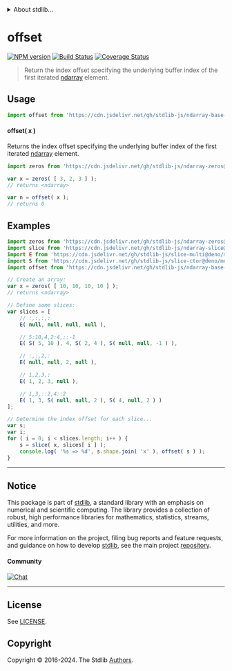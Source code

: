 <!--

@license Apache-2.0

Copyright (c) 2023 The Stdlib Authors.

Licensed under the Apache License, Version 2.0 (the "License");
you may not use this file except in compliance with the License.
You may obtain a copy of the License at

   http://www.apache.org/licenses/LICENSE-2.0

Unless required by applicable law or agreed to in writing, software
distributed under the License is distributed on an "AS IS" BASIS,
WITHOUT WARRANTIES OR CONDITIONS OF ANY KIND, either express or implied.
See the License for the specific language governing permissions and
limitations under the License.

-->


<details>
  <summary>
    About stdlib...
  </summary>
  <p>We believe in a future in which the web is a preferred environment for numerical computation. To help realize this future, we've built stdlib. stdlib is a standard library, with an emphasis on numerical and scientific computation, written in JavaScript (and C) for execution in browsers and in Node.js.</p>
  <p>The library is fully decomposable, being architected in such a way that you can swap out and mix and match APIs and functionality to cater to your exact preferences and use cases.</p>
  <p>When you use stdlib, you can be absolutely certain that you are using the most thorough, rigorous, well-written, studied, documented, tested, measured, and high-quality code out there.</p>
  <p>To join us in bringing numerical computing to the web, get started by checking us out on <a href="https://github.com/stdlib-js/stdlib">GitHub</a>, and please consider <a href="https://opencollective.com/stdlib">financially supporting stdlib</a>. We greatly appreciate your continued support!</p>
</details>

# offset

[![NPM version][npm-image]][npm-url] [![Build Status][test-image]][test-url] [![Coverage Status][coverage-image]][coverage-url] <!-- [![dependencies][dependencies-image]][dependencies-url] -->

> Return the index offset specifying the underlying buffer index of the first iterated [ndarray][@stdlib/ndarray/base/ctor] element.

<!-- Section to include introductory text. Make sure to keep an empty line after the intro `section` element and another before the `/section` close. -->

<section class="intro">

</section>

<!-- /.intro -->

<!-- Package usage documentation. -->



<section class="usage">

## Usage

```javascript
import offset from 'https://cdn.jsdelivr.net/gh/stdlib-js/ndarray-base-offset@v0.2.2-deno/mod.js';
```

#### offset( x )

Returns the index offset specifying the underlying buffer index of the first iterated [ndarray][@stdlib/ndarray/base/ctor] element.

```javascript
import zeros from 'https://cdn.jsdelivr.net/gh/stdlib-js/ndarray-zeros@deno/mod.js';

var x = zeros( [ 3, 2, 3 ] );
// returns <ndarray>

var n = offset( x );
// returns 0
```

</section>

<!-- /.usage -->

<!-- Package usage notes. Make sure to keep an empty line after the `section` element and another before the `/section` close. -->

<section class="notes">

</section>

<!-- /.notes -->

<!-- Package usage examples. -->

<section class="examples">

## Examples

<!-- eslint no-undef: "error" -->

<!-- eslint-disable new-cap -->

```javascript
import zeros from 'https://cdn.jsdelivr.net/gh/stdlib-js/ndarray-zeros@deno/mod.js';
import slice from 'https://cdn.jsdelivr.net/gh/stdlib-js/ndarray-slice@deno/mod.js';
import E from 'https://cdn.jsdelivr.net/gh/stdlib-js/slice-multi@deno/mod.js';
import S from 'https://cdn.jsdelivr.net/gh/stdlib-js/slice-ctor@deno/mod.js';
import offset from 'https://cdn.jsdelivr.net/gh/stdlib-js/ndarray-base-offset@v0.2.2-deno/mod.js';

// Create an array:
var x = zeros( [ 10, 10, 10, 10 ] );
// returns <ndarray>

// Define some slices:
var slices = [
    // :,:,:,:
    E( null, null, null, null ),

    // 5:10,4,2:4,::-1
    E( S( 5, 10 ), 4, S( 2, 4 ), S( null, null, -1 ) ),

    // :,:,2,:
    E( null, null, 2, null ),

    // 1,2,3,:
    E( 1, 2, 3, null ),

    // 1,3,::2,4::2
    E( 1, 3, S( null, null, 2 ), S( 4, null, 2 ) )
];

// Determine the index offset for each slice...
var s;
var i;
for ( i = 0; i < slices.length; i++ ) {
    s = slice( x, slices[ i ] );
    console.log( '%s => %d', s.shape.join( 'x' ), offset( s ) );
}
```

</section>

<!-- /.examples -->

<!-- Section to include cited references. If references are included, add a horizontal rule *before* the section. Make sure to keep an empty line after the `section` element and another before the `/section` close. -->

<section class="references">

</section>

<!-- /.references -->

<!-- Section for related `stdlib` packages. Do not manually edit this section, as it is automatically populated. -->

<section class="related">

</section>

<!-- /.related -->

<!-- Section for all links. Make sure to keep an empty line after the `section` element and another before the `/section` close. -->


<section class="main-repo" >

* * *

## Notice

This package is part of [stdlib][stdlib], a standard library with an emphasis on numerical and scientific computing. The library provides a collection of robust, high performance libraries for mathematics, statistics, streams, utilities, and more.

For more information on the project, filing bug reports and feature requests, and guidance on how to develop [stdlib][stdlib], see the main project [repository][stdlib].

#### Community

[![Chat][chat-image]][chat-url]

---

## License

See [LICENSE][stdlib-license].


## Copyright

Copyright &copy; 2016-2024. The Stdlib [Authors][stdlib-authors].

</section>

<!-- /.stdlib -->

<!-- Section for all links. Make sure to keep an empty line after the `section` element and another before the `/section` close. -->

<section class="links">

[npm-image]: http://img.shields.io/npm/v/@stdlib/ndarray-base-offset.svg
[npm-url]: https://npmjs.org/package/@stdlib/ndarray-base-offset

[test-image]: https://github.com/stdlib-js/ndarray-base-offset/actions/workflows/test.yml/badge.svg?branch=v0.2.2
[test-url]: https://github.com/stdlib-js/ndarray-base-offset/actions/workflows/test.yml?query=branch:v0.2.2

[coverage-image]: https://img.shields.io/codecov/c/github/stdlib-js/ndarray-base-offset/main.svg
[coverage-url]: https://codecov.io/github/stdlib-js/ndarray-base-offset?branch=main

<!--

[dependencies-image]: https://img.shields.io/david/stdlib-js/ndarray-base-offset.svg
[dependencies-url]: https://david-dm.org/stdlib-js/ndarray-base-offset/main

-->

[chat-image]: https://img.shields.io/gitter/room/stdlib-js/stdlib.svg
[chat-url]: https://app.gitter.im/#/room/#stdlib-js_stdlib:gitter.im

[stdlib]: https://github.com/stdlib-js/stdlib

[stdlib-authors]: https://github.com/stdlib-js/stdlib/graphs/contributors

[umd]: https://github.com/umdjs/umd
[es-module]: https://developer.mozilla.org/en-US/docs/Web/JavaScript/Guide/Modules

[deno-url]: https://github.com/stdlib-js/ndarray-base-offset/tree/deno
[deno-readme]: https://github.com/stdlib-js/ndarray-base-offset/blob/deno/README.md
[umd-url]: https://github.com/stdlib-js/ndarray-base-offset/tree/umd
[umd-readme]: https://github.com/stdlib-js/ndarray-base-offset/blob/umd/README.md
[esm-url]: https://github.com/stdlib-js/ndarray-base-offset/tree/esm
[esm-readme]: https://github.com/stdlib-js/ndarray-base-offset/blob/esm/README.md
[branches-url]: https://github.com/stdlib-js/ndarray-base-offset/blob/main/branches.md

[stdlib-license]: https://raw.githubusercontent.com/stdlib-js/ndarray-base-offset/main/LICENSE

[@stdlib/ndarray/base/ctor]: https://github.com/stdlib-js/ndarray-base-ctor/tree/deno

</section>

<!-- /.links -->

